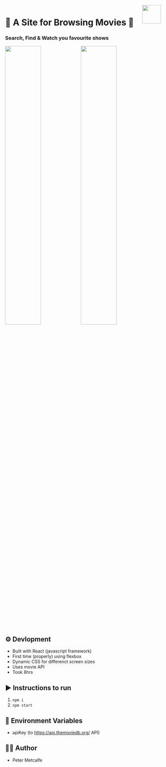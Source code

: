 <img align='right' src="https://user-images.githubusercontent.com/104497542/218848103-3fec2b14-3317-4b4c-8e9d-1856d3632d63.png" height=60px/>

<h1 align='left'>🍿 A Site for Browsing Movies 🍿</h1>
<h3 align='left'>Search, Find & Watch you favourite shows</h3>

<img align="left" width=48% src="https://user-images.githubusercontent.com/104497542/218850239-b94f9faf-292c-428d-b3eb-96749471a958.png"/>
<img align="center" width=48% src="https://user-images.githubusercontent.com/104497542/218850253-8d4a694b-f112-45b2-9ca9-9df552ff18b0.png"/>

## ⚙️ Devlopment
- Built with React (javascript framework)
- First time (properly) using flexbox
- Dynamic CSS for differenct screen sizes
- Uses movie API
- Took 8hrs

## ▶️ Instructions to run
1. `npm i`
2. `npm start`
<!--- Or visit mine https://movieter.onrender.com/ 🛑(**ALERT**: If you choose to click on film tile to watch, your are redirected to external video-player, which is known to show ***certain*** ads and pop-ups, this is out of my control! **<ins>Ad-blocker is advised.</ins>**)🛑-->

## 🔑 Environment Variables
- apiKey (to https://api.themoviedb.org/ API)

## 👨‍💻 Author
- Peter Metcalfe
